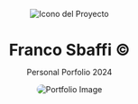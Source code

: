 <div align="center">
  
![Icono del Proyecto](https://github.com/FrancoSbaffi/Portfolio/assets/99909205/b52b3cd3-d196-4c91-9f8c-2081a7e51d38)

</div>

<h1 align="center" style="margin-bottom: 0;">
  Franco Sbaffi &copy;
</h1>

<p align="center">
  Personal Porfolio 2024
</p>

<div align="center">
  
<img src="https://github.com/FrancoSbaffi/Portfolio/assets/99909205/a1f2a47f-2de6-46ac-ae26-ae96a64c0205" alt="Portfolio Image" style="border-radius: 10px;">
  
</div>


